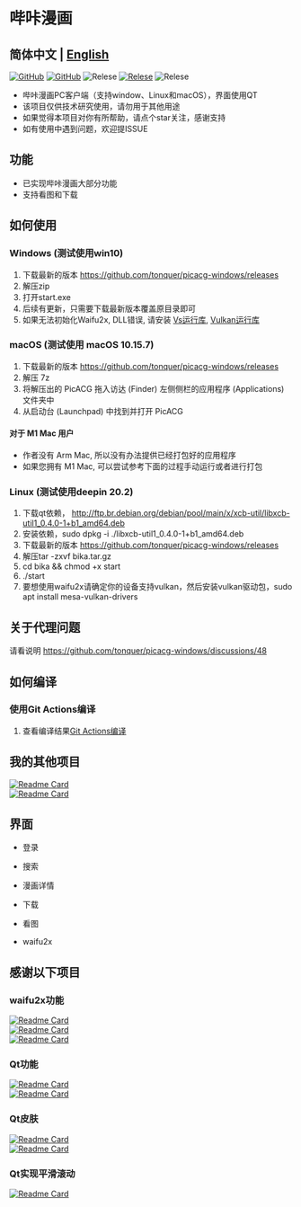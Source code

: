 # 哔咔漫画

## 简体中文 | [English](README_EN.md)

[![GitHub](https://img.shields.io/github/license/tonquer/picacg-qt)](https://raw.githubusercontent.com/tonquer/picacg-qt/master/LICENSE.txt)
[![GitHub](https://img.shields.io/github/workflow/status/tonquer/picacg-qt/CI?label=CI)](https://github.com/tonquer/picacg-qt/actions)
![Relese](https://img.shields.io/badge/Python-3.7.9%2B-brightgreen)
[![Relese](https://img.shields.io/github/v/release/tonquer/picacg-qt)](https://github.com/tonquer/picacg-qt/releases)
![Relese](https://img.shields.io/github/downloads/tonquer/picacg-qt/total)

- 哔咔漫画PC客户端（支持window、Linux和macOS），界面使用QT
- 该项目仅供技术研究使用，请勿用于其他用途
- 如果觉得本项目对你有所帮助，请点个star关注，感谢支持
- 如有使用中遇到问题，欢迎提ISSUE

## 功能
- 已实现哔咔漫画大部分功能
- 支持看图和下载

## 如何使用
  ### Windows (测试使用win10)
  1. 下载最新的版本 https://github.com/tonquer/picacg-windows/releases
  2. 解压zip
  3. 打开start.exe
  4. 后续有更新，只需要下载最新版本覆盖原目录即可
  5. 如果无法初始化Waifu2x, DLL错误, 请安装 [Vs运行库](https://download.visualstudio.microsoft.com/download/pr/366c0fb9-fe05-4b58-949a-5bc36e50e370/015EDD4E5D36E053B23A01ADB77A2B12444D3FB6ECCEFE23E3A8CD6388616A16/VC_redist.x64.exe), [Vulkan运行库](https://sdk.lunarg.com/sdk/download/1.3.239.0/windows/VulkanRT-1.3.239.0-Installer.exe)

  ### macOS (测试使用 macOS 10.15.7)
  1. 下载最新的版本 https://github.com/tonquer/picacg-windows/releases
  2. 解压 7z
  3. 将解压出的 PicACG 拖入访达 (Finder) 左侧侧栏的应用程序 (Applications) 文件夹中
  4. 从启动台 (Launchpad) 中找到并打开 PicACG
  #### 对于 M1 Mac 用户
  * 作者没有 Arm Mac, 所以没有办法提供已经打包好的应用程序
  * 如果您拥有 M1 Mac, 可以尝试参考下面的过程手动运行或者进行打包

  ### Linux (测试使用deepin 20.2)
  1. 下载qt依赖， http://ftp.br.debian.org/debian/pool/main/x/xcb-util/libxcb-util1_0.4.0-1+b1_amd64.deb
  2. 安装依赖，sudo dpkg -i ./libxcb-util1_0.4.0-1+b1_amd64.deb
  3. 下载最新的版本 https://github.com/tonquer/picacg-windows/releases
  4. 解压tar -zxvf bika.tar.gz 
  5. cd bika && chmod +x start
  6. ./start
  7. 要想使用waifu2x请确定你的设备支持vulkan，然后安装vulkan驱动包，sudo apt install mesa-vulkan-drivers

## 关于代理问题
  请看说明 https://github.com/tonquer/picacg-windows/discussions/48

## 如何编译
  ### 使用Git Actions编译
  1. 查看编译结果[Git Actions编译](https://github.com/tonquer/picacg-windows/actions)

## 我的其他项目
 [![Readme Card](https://github-readme-stats.vercel.app/api/pin/?username=tonquer&repo=JMComic-qt)](https://github.com/tonquer/JMComic-qt)  
 [![Readme Card](https://github-readme-stats.vercel.app/api/pin/?username=tonquer&repo=ehentai-qt)](https://github.com/tonquer/ehentai-qt)  
 
## 界面

* 登录

* 搜索

* 漫画详情

* 下载

* 看图

* waifu2x

## 感谢以下项目
  ### waifu2x功能
   [![Readme Card](https://github-readme-stats.vercel.app/api/pin/?username=nagadomi&repo=waifu2x)](https://github.com/nagadomi/waifu2x)  
   [![Readme Card](https://github-readme-stats.vercel.app/api/pin/?username=nihui&repo=waifu2x-ncnn-vulkan)](https://github.com/nagadomi/waifu2x-ncnn-vulkan)  
   [![Readme Card](https://github-readme-stats.vercel.app/api/pin/?username=tonquer&repo=waifu2x-vulkan)](https://github.com/tonquer/waifu2x-vulkan)  
  ### Qt功能
   [![Readme Card](https://github-readme-stats.vercel.app/api/pin/?username=PyQt5&repo=PyQt)](https://github.com/PyQt5/PyQt)  
   [![Readme Card](https://github-readme-stats.vercel.app/api/pin/?username=PyQt5&repo=PyQtClient)](https://github.com/PyQt5/PyQtClient)  
  ### Qt皮肤
   [![Readme Card](https://github-readme-stats.vercel.app/api/pin/?username=UN-GCPDS&repo=qt-material)](https://github.com/UN-GCPDS/qt-material)  
   [![Readme Card](https://github-readme-stats.vercel.app/api/pin/?username=satchelwu&repo=QSS-Skin-Builder)](https://github.com/satchelwu/QSS-Skin-Builder)  
  ### Qt实现平滑滚动
   [![Readme Card](https://github-readme-stats.vercel.app/api/pin/?username=zhiyiYo&repo=Groove)](https://github.com/zhiyiYo/Groove)
